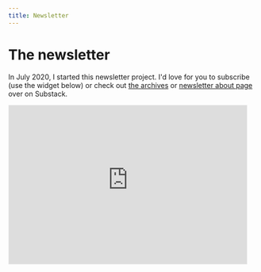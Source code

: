 ```yaml
---
title: Newsletter
---
```


# The newsletter

In July 2020, I started this newsletter project.
I'd love for you to subscribe (use the widget below) or check out [the archives](https://hardscrabble.substack.com/archive) or [newsletter about page](https://hardscrabble.substack.com/about) over on Substack.

<iframe src="https://hardscrabble.substack.com/embed" width="480" height="320" style="border:1px solid #EEE; background:white;" frameborder="0" scrolling="no"></iframe>
